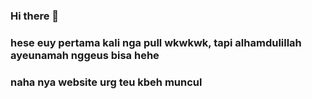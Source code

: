 ### Hi there 👋

### hese euy pertama kali nga pull wkwkwk, tapi alhamdulillah ayeunamah nggeus bisa hehe

### naha nya website urg teu kbeh muncul

<!--
**fortizzaire/fortizzaire** is a ✨ _special_ ✨ repository because its `README.md` (this file) appears on your GitHub profile.

Here are some ideas to get you started:

- 🔭 I’m currently working on ...
- 🌱 I’m currently learning ...
- 👯 I’m looking to collaborate on ...
- 🤔 I’m looking for help with ...
- 💬 Ask me about ...
- 📫 How to reach me: ...
- 😄 Pronouns: ...
- ⚡ Fun fact: ...
-->

